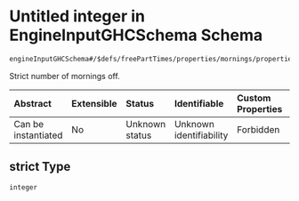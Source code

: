 # Untitled integer in EngineInputGHCSchema Schema

```txt
engineInputGHCSchema#/$defs/freePartTimes/properties/mornings/properties/strict
```

Strict number of mornings off.

| Abstract            | Extensible | Status         | Identifiable            | Custom Properties | Additional Properties | Access Restrictions | Defined In                                                        |
| :------------------ | :--------- | :------------- | :---------------------- | :---------------- | :-------------------- | :------------------ | :---------------------------------------------------------------- |
| Can be instantiated | No         | Unknown status | Unknown identifiability | Forbidden         | Allowed               | none                | [ghc.schema.json*](../out/ghc.schema.json "open original schema") |

## strict Type

`integer`
